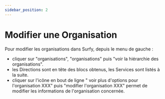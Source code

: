 ```yaml
---
sidebar_position: 2
---
```

# Modifier une Organisation

Pour modifier les organisations dans Surfy, depuis le menu de gauche :

-   cliquer sur "organisations", "organisations" puis "voir la hiérarchie des organisations".
-   les Directions sont en tête des blocs obtenus, les Services sont listés à la suite.
-   cliquer sur l'icône en bout de ligne " voir plus d'options pour l'organisation XXX" puis "modifier l'organisation XXX" permet de modifier les informations de l'organisation concernée.